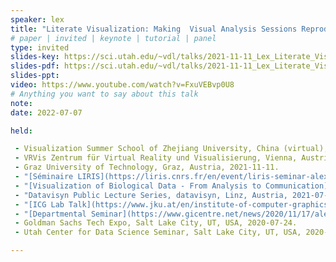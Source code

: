 ```yaml
---
speaker: lex
title: "Literate Visualization: Making  Visual Analysis Sessions Reproducible and Reusable"
# paper | invited | keynote | tutorial | panel
type: invited
slides-key: https://sci.utah.edu/~vdl/talks/2021-11-11_Lex_Literate_Visualization.key
slides-pdf: https://sci.utah.edu/~vdl/talks/2021-11-11_Lex_Literate_Visualization.pdf
slides-ppt: 
video: https://www.youtube.com/watch?v=FxuVEBvp0U8
# Anything you want to say about this talk
note:
date: 2022-07-07

held:

 - Visualization Summer School of Zhejiang University, China (virtual), 2022-07-07.
 - VRVis Zentrum für Virtual Reality und Visualisierung, Vienna, Austria, 2022-03-24.
 - Graz University of Technology, Graz, Austria, 2021-11-11.
 - "[Séminaire LIRIS](https://liris.cnrs.fr/en/event/liris-seminar-alexander-lex-univ.-utah-literate-visualization-making-visual-analysis-sessions), CNRS / INSA Lyon / Université Lyon 1 & 2 / École Centrale de Lyon, Lyon, France, 2021-10-18."
 - "[Visualization of Biological Data - From Analysis to Communication](https://www.dagstuhl.de/en/program/calendar/semhp/?semnr=21401), Dagstuhl Seminar, Schloss Dagstuhl, Germany, 2021-10-04."
 - "Datavisyn Public Lecture Series, datavisyn, Linz, Austria, 2021-07-02."
 - "[ICG Lab Talk](https://www.jku.at/en/institute-of-computer-graphics/press-events/icg-lab-talk-series/2021/#c138311), Johannes Kepler University, Linz, Austria, 2021-06-15."
 - "[Departmental Seminar](https://www.gicentre.net/news/2020/11/17/alexandeer-lex-university-of-utah), Department of Computer Science, City University London, London, UK (virtual), 2020-11-17."
 - Goldman Sachs Tech Expo, Salt Lake City, UT, USA, 2020-07-24.
 - Utah Center for Data Science Seminar, Salt Lake City, UT, USA, 2020-01-06.

---
```

